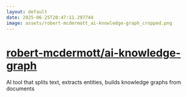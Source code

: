 ```yaml
---
layout: default
date: 2025-06-25T20:47:11.297744
image: assets/robert-mcdermott_ai-knowledge-graph_cropped.png
---
```


# [robert-mcdermott/ai-knowledge-graph](https://github.com/robert-mcdermott/ai-knowledge-graph)

AI tool that splits text, extracts entities, builds knowledge graphs from documents
